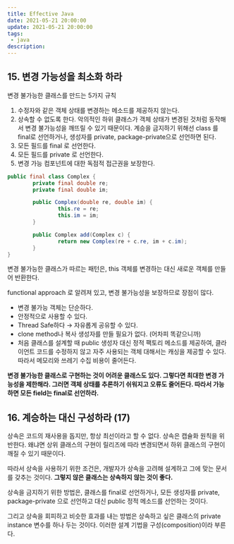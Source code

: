 ```yaml
---
title: Effective Java
date: 2021-05-21 20:00:00
update: 2021-05-21 20:00:00
tags:
 - java
description:
---
```


## 15. 변경 가능성을 최소화 하라

변경 불가능한 클래스를 만드는 5가지 규칙

1. 수정자와 같은 객체 상태를 변경하는 메소드를 제공하지 않는다.
2. 상속할 수 없도록 한다. 악의적인 하위 클래스가 객체 상태가 변경된 것처럼 동작해서 변경 불가능성을 깨뜨릴 수 있기 때문이다. 계승을 금지하기 위해선 class 를 final로 선언하거나, 생성자를 private, package-private으로 선언하면 된다.
3. 모든 필드를 final 로 선언한다.
4. 모든 필드를 private 로 선언한다.
5. 변경 가능 컴포넌트에 대한 독점적 접근권을 보장한다.

```java
public final class Complex {
		private final double re;
		private final double im;

		public Complex(double re, double im) {
				this.re = re;
				this.im = im;
		}

		public Complex add(Complex c) {
				return new Complex(re + c.re, im + c.im);
		}
}
```

변경 불가능한 클래스가 따르는 패턴은, this 객체를 변경하는 대신 새로운 객체를 만들어 반환한다.

functional approach 로 알려져 있고, 변경 불가능성을 보장하므로 장점이 많다.

- 변경 불가능 객체는 단순하다.
- 안정적으로 사용할 수 있다.
- Thread Safe하다 → 자유롭게 공유할 수 있다.
- clone method나 복사 생성자를 만들 필요가 없다. (어차피 똑같으니까)
- 처음 클래스를 설계할 때 public 생성자 대신 정적 팩토리 메소드를 제공하여, 클라이언트 코드를 수정하지 않고 자주 사용되는 객체 대해서는 캐싱을 제공할 수 있다. 따라서 메모리와 쓰레기 수집 비용이 줄어든다.

**변경 불가능한 클래스로 구현하는 것이 어려운 클래스도 있다. 그렇다면 최대한 변경 가능성을 제한해라. 그러면 객체 상태를 추론하기 쉬워지고 오류도 줄어든다. 따라서 가능하면 모든 field는 final로 선언하라.**

## 16. 계승하는 대신 구성하라 (17)

상속은 코드의 재사용을 돕지만, 항상 최선이라고 할 수 없다. 상속은 캡슐화 원칙을 위반한다. 왜냐면 상위 클래스의 구현이 릴리즈에 따라 변경되면서 하위 클래스의 구현이 깨질 수 있기 때문이다.

따라서 상속을 사용하기 위한 조건은, 개발자가 상속을 고려해 설계하고 그에 맞는 문서를 갖추는 것이다. **그렇지 않은 클래스는 상속하지 않는 것이 좋다.**

상속을 금지하기 위한 방법은, 클래스를 final로 선언하거나, 모든 생성자를 private, package-private 으로 선언하고 대신 public 정적 메소드를 선언하는 것이다.

그리고 상속을 회피하고 비슷한 효과를 내는 방법은 상속하고 싶은 클래스의 private instance 변수를 하나 두는 것이다. 이러한 설계 기법을 구성(composition)이라 부른다.
